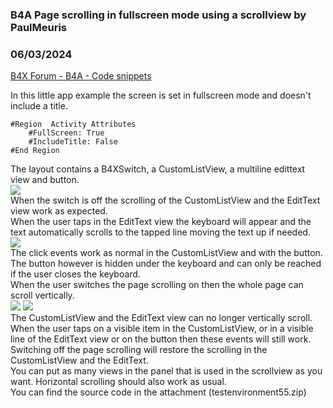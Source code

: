 ### B4A Page scrolling in fullscreen mode using a scrollview by PaulMeuris
### 06/03/2024
[B4X Forum - B4A - Code snippets](https://www.b4x.com/android/forum/threads/161491/)

In this little app example the screen is set in fullscreen mode and doesn't include a title.  

```B4X
#Region  Activity Attributes  
    #FullScreen: True  
    #IncludeTitle: False  
#End Region
```

  
The layout contains a B4XSwitch, a CustomListView, a multiline edittext view and button.  
![](https://www.b4x.com/android/forum/attachments/154283)  
When the switch is off the scrolling of the CustomListView and the EditText view work as expected.  
When the user taps in the EditText view the keyboard will appear and the text automatically scrolls to the tapped line moving the text up if needed.  
![](https://www.b4x.com/android/forum/attachments/154284)  
The click events work as normal in the CustomListView and with the button.  
The button however is hidden under the keyboard and can only be reached if the user closes the keyboard.  
When the user switches the page scrolling on then the whole page can scroll vertically.  
![](https://www.b4x.com/android/forum/attachments/154285) ![](https://www.b4x.com/android/forum/attachments/154286)  
The CustomListView and the EditText view can no longer vertically scroll.  
When the user taps on a visible item in the CustomListView, or in a visible line of the EditText view or on the button then these events will still work.  
Switching off the page scrolling will restore the scrolling in the CustomListView and the EditText.  
You can put as many views in the panel that is used in the scrollview as you want. Horizontal scrolling should also work as usual.  
You can find the source code in the attachment (testenvironment55.zip)